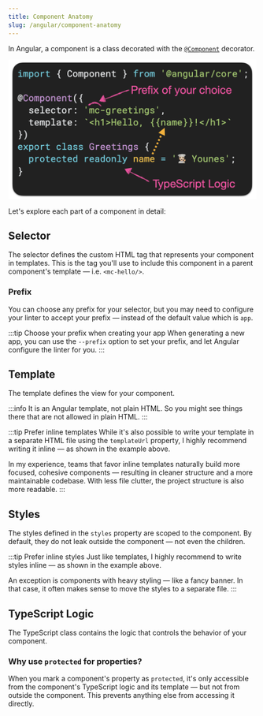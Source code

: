 ```yaml
---
title: Component Anatomy
slug: /angular/component-anatomy
---
```


In Angular, a component is a class decorated with the [`@Component`](https://angular.dev/api/core/Component) decorator.

![Component Anatomy](./component-anatomy.png)

Let's explore each part of a component in detail:

## Selector

The selector defines the custom HTML tag that represents your component in templates.
This is the tag you'll use to include this component in a parent component's template — i.e. `<mc-hello/>`.

### Prefix

You can choose any prefix for your selector, but you may need to configure your linter to accept your prefix — instead of the default value which is `app`.

:::tip Choose your prefix when creating your app
When generating a new app, you can use the `--prefix` option to set your prefix, and let Angular configure the linter for you.
:::

## Template

The template defines the view for your component.

:::info
It is an Angular template, not plain HTML. So you might see things there that are not allowed in plain HTML.
:::

:::tip Prefer inline templates
While it's also possible to write your template in a separate HTML file using the `templateUrl` property, I highly recommend writing it inline — as shown in the example above.

In my experience, teams that favor inline templates naturally build more focused, cohesive components — resulting in cleaner structure and a more maintainable codebase.
With less file clutter, the project structure is also more readable.
:::

## Styles

The styles defined in the `styles` property are scoped to the component. By default, they do not leak outside the component — not even the children.

:::tip Prefer inline styles
Just like templates, I highly recommend to write styles inline — as shown in the example above.

An exception is components with heavy styling — like a fancy banner. In that case, it often makes sense to move the styles to a separate file.
:::

## TypeScript Logic

The TypeScript class contains the logic that controls the behavior of your component.

### Why use `protected` for properties?

When you mark a component's property as `protected`, it's only accessible from the component's TypeScript logic and its template — but not from outside the component. This prevents anything else from accessing it directly.
